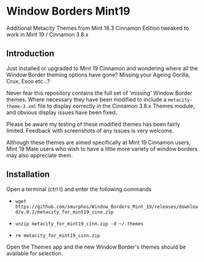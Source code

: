 # Window Borders Mint19
Additional Metacity Themes from Mint 18.3 Cinnamon Edition tweaked to work in Mint 19 / Cinnamon 3.8.x

## Introduction

Just installed or upgraded to Mint 19 Cinnamon and wondering where all the Window Border theming options have gone? Missing your Ageing Gorilla, Crux, Esco etc...?

Never fear this repository contains the full set of 'missing' Window Border themes. Where necessary they have been modified to include a `metacity-theme-3.xml` file to display correctly in the Cinnamon 3.8.x Themes module, and obvious display issues have been fixed.

Please be aware my testing of these modified themes has been fairly limited. Feedback with screenshots of any issues is very welcome.

Although these themes are aimed specifically at Mint 19 Cinnamon users, Mint 19 Mate users who wish to have a little more variety of window borders may also appreciate them.

## Installation

Open a terminal (ctrl t) and enter the following commands

* `wget https://github.com/smurphos/Window_Borders_Mint_19/releases/download/v.0.2/metacity_for_mint19_cinn.zip`

* `unzip metacity_for_mint19_cinn.zip -d ~/.themes`

* `rm metacity_for_mint19_cinn.zip`

Open the Themes app and the new Window Border's themes should be available for selection.



